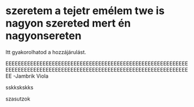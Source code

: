 # szeretem a tejetr emélem twe is nagyon szereted mert én nagyonsereten
Itt gyakorolhatod a hozzájárulást. 

EEEEEEEEEEEEEEEEEEEEEEEEEEEEEEEEEEEEEEEEEEEEEEEEEEEEEEEEEEEEEEEEEEEEEEEEEEEEEEEEEEEEEEEEEEEEEEEEEEEEEEEEEEEEEEEEEEEEEEEE -Jambrik Viola

sskkskskks

szasutzok
